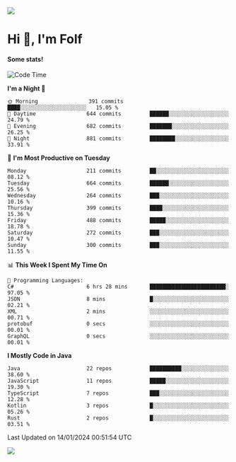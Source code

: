 <img src="https://komarev.com/ghpvc/?username=itsfolf"/>
<h1>Hi 👋, I'm Folf</h1>


#### Some stats!
<!--START_SECTION:waka-->
![Code Time](http://img.shields.io/badge/Code%20Time-2%2C093%20hrs%204%20mins-blue)

**I'm a Night 🦉** 

```text
🌞 Morning                391 commits         ████░░░░░░░░░░░░░░░░░░░░░   15.05 % 
🌆 Daytime                644 commits         ██████░░░░░░░░░░░░░░░░░░░   24.79 % 
🌃 Evening                682 commits         ███████░░░░░░░░░░░░░░░░░░   26.25 % 
🌙 Night                  881 commits         ████████░░░░░░░░░░░░░░░░░   33.91 % 
```
📅 **I'm Most Productive on Tuesday** 

```text
Monday                   211 commits         ██░░░░░░░░░░░░░░░░░░░░░░░   08.12 % 
Tuesday                  664 commits         ██████░░░░░░░░░░░░░░░░░░░   25.56 % 
Wednesday                264 commits         ███░░░░░░░░░░░░░░░░░░░░░░   10.16 % 
Thursday                 399 commits         ████░░░░░░░░░░░░░░░░░░░░░   15.36 % 
Friday                   488 commits         █████░░░░░░░░░░░░░░░░░░░░   18.78 % 
Saturday                 272 commits         ███░░░░░░░░░░░░░░░░░░░░░░   10.47 % 
Sunday                   300 commits         ███░░░░░░░░░░░░░░░░░░░░░░   11.55 % 
```


📊 **This Week I Spent My Time On** 

```text
💬 Programming Languages: 
C#                       6 hrs 28 mins       ████████████████████████░   97.05 % 
JSON                     8 mins              █░░░░░░░░░░░░░░░░░░░░░░░░   02.21 % 
XML                      2 mins              ░░░░░░░░░░░░░░░░░░░░░░░░░   00.71 % 
protobuf                 0 secs              ░░░░░░░░░░░░░░░░░░░░░░░░░   00.01 % 
GraphQL                  0 secs              ░░░░░░░░░░░░░░░░░░░░░░░░░   00.01 % 
```

**I Mostly Code in Java** 

```text
Java                     22 repos            ██████████░░░░░░░░░░░░░░░   38.60 % 
JavaScript               11 repos            █████░░░░░░░░░░░░░░░░░░░░   19.30 % 
TypeScript               7 repos             ███░░░░░░░░░░░░░░░░░░░░░░   12.28 % 
Kotlin                   3 repos             █░░░░░░░░░░░░░░░░░░░░░░░░   05.26 % 
Rust                     2 repos             █░░░░░░░░░░░░░░░░░░░░░░░░   03.51 % 
```




 Last Updated on 14/01/2024 00:51:54 UTC
<!--END_SECTION:waka-->
<a src="https://discord.com/users/1090088995976925305"><img src="https://lanyard-profile-readme.vercel.app/api/1090088995976925305"/></a></td> 
